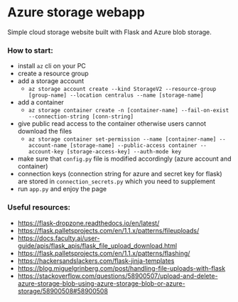# Azure storage webapp

Simple cloud storage website built with Flask and Azure blob storage.

### How to start:
  - install `az` cli on your PC
  - create a resource group
  - add a storage account
    - `az storage account create --kind StorageV2 --resource-group [group-name] --location centralus --name [storage-name]`
  - add a container
    -  `az storage container create -n [container-name] --fail-on-exist --connection-string [conn-string]`
  - give public read access to the container otherwise users cannot download the files
    - `az storage container set-permission --name [container-name] --account-name [storage-name] --public-access container --account-key [storage-access-key] --auth-mode key`
  - make sure that `config.py` file is modified accordingly (azure account and container)
  - connection keys (connection string for azure and secret key for flask) are stored in `connection_secrets.py` which you need to supplement
  - run `app.py` and enjoy the page


### Useful resources:
  - https://flask-dropzone.readthedocs.io/en/latest/
  - https://flask.palletsprojects.com/en/1.1.x/patterns/fileuploads/
  - https://docs.faculty.ai/user-guide/apis/flask_apis/flask_file_upload_download.html
  - https://flask.palletsprojects.com/en/1.1.x/patterns/flashing/
  - https://hackersandslackers.com/flask-jinja-templates
  - https://blog.miguelgrinberg.com/post/handling-file-uploads-with-flask
  - https://stackoverflow.com/questions/58900507/upload-and-delete-azure-storage-blob-using-azure-storage-blob-or-azure-storage/58900508#58900508
